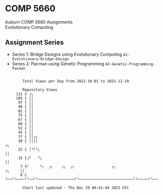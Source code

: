 # COMP 5660
Auburn COMP 5660 Assignments  
Evolutionary Computing

## Assignment Series
- Series 1: Bridge Designs using Evolutionary Computing `A1-Evolutionary-Bridge-Design`
- Series 2: Pacman using Genetic Programming `A2-Genetic-Programming-Pacman`

```

        Total Views per Day from 2022-10-01 to 2022-12-29

        Repository Views
     112 ┼ ╭╮
     105 ┤ ││
      97 ┤ ││
      90 ┤ ││
      82 ┤ ││
      75 ┤ ││
      67 ┤ ││
      60 ┤ ││
      52 ┤ ││
      45 ┤ ││
      37 ┤ ││╭╮
      30 ┤ ││││                                                                    ╭╮
      22 ┤ │╰╯╰╮                                                                   ││
      15 ┤╭╯   ╰╮                                                                  ││
       7 ┼╯     ╰╮  ╭╮    ╭╮  ╭╮                 ╭╮                         ╭╮     ││
       0 ┤       ╰──╯╰────╯╰──╯╰─────────────────╯╰─────────────────────────╯╰─────╯╰──────────────

        Chart last updated - Thu Dec 29 00:41:49 2022 UTC
        
```
